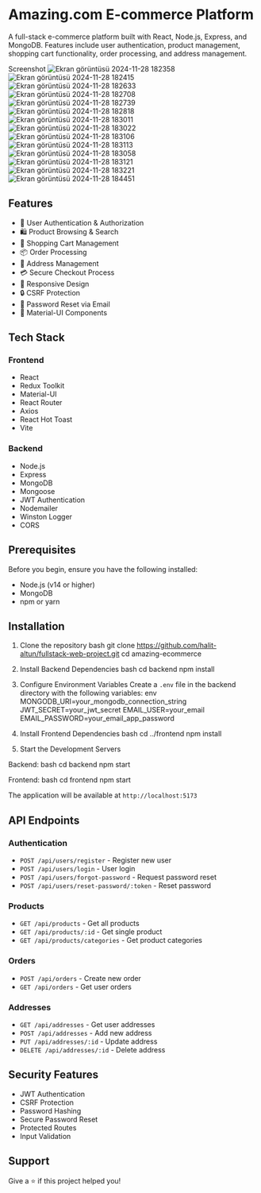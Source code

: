 # Amazing.com E-commerce Platform

A full-stack e-commerce platform built with React, Node.js, Express, and MongoDB. Features include user authentication, product management, shopping cart functionality, order processing, and address management.

Screenshot
![Ekran görüntüsü 2024-11-28 182358](https://github.com/user-attachments/assets/9d114ebe-ff23-467e-a180-4f8acf165465)
![Ekran görüntüsü 2024-11-28 182415](https://github.com/user-attachments/assets/275f615d-24f2-4871-ad2b-a126b11e2664)
![Ekran görüntüsü 2024-11-28 182633](https://github.com/user-attachments/assets/f573b66c-f65d-4081-90e8-e22702cf9a93)
![Ekran görüntüsü 2024-11-28 182708](https://github.com/user-attachments/assets/47e59ce8-afc5-4829-a808-fdd6459b7ccc)
![Ekran görüntüsü 2024-11-28 182739](https://github.com/user-attachments/assets/8e9af59c-2729-486a-a0c4-44651c4d9c85)
![Ekran görüntüsü 2024-11-28 182818](https://github.com/user-attachments/assets/f3ead0a1-04ea-4931-8a79-7278d2a88768)
![Ekran görüntüsü 2024-11-28 183011](https://github.com/user-attachments/assets/e27ff94a-19c6-4af1-a50a-96eb422bf82d)
![Ekran görüntüsü 2024-11-28 183022](https://github.com/user-attachments/assets/7e362c64-b6a7-4b60-a90a-6fdadfdcd482)
![Ekran görüntüsü 2024-11-28 183106](https://github.com/user-attachments/assets/221ec7d0-11d7-42c4-ad63-f790381e9287)
![Ekran görüntüsü 2024-11-28 183113](https://github.com/user-attachments/assets/ab3a70df-1373-4848-bafd-b7a4f20e5d8a)
![Ekran görüntüsü 2024-11-28 183058](https://github.com/user-attachments/assets/7474d3cc-031b-4395-8f61-b29aa347e863)
![Ekran görüntüsü 2024-11-28 183121](https://github.com/user-attachments/assets/a022ff32-af02-43f3-8075-a06e8d3e5f81)
![Ekran görüntüsü 2024-11-28 183221](https://github.com/user-attachments/assets/5b4a84a4-3610-4962-b23e-0d0ab61b810d)
![Ekran görüntüsü 2024-11-28 184451](https://github.com/user-attachments/assets/8c89691a-4dc4-4eee-918d-22647cffb17d)



## Features

- 🔐 User Authentication & Authorization
- 🛍️ Product Browsing & Search
- 🛒 Shopping Cart Management
- 📦 Order Processing
- 📍 Address Management
- 💳 Secure Checkout Process
- 📱 Responsive Design
- 🔒 CSRF Protection
- 📧 Password Reset via Email
- 🎨 Material-UI Components

## Tech Stack

### Frontend
- React
- Redux Toolkit
- Material-UI
- React Router
- Axios
- React Hot Toast
- Vite

### Backend
- Node.js
- Express
- MongoDB
- Mongoose
- JWT Authentication
- Nodemailer
- Winston Logger
- CORS

## Prerequisites

Before you begin, ensure you have the following installed:
- Node.js (v14 or higher)
- MongoDB
- npm or yarn

## Installation

1. Clone the repository
bash
git clone https://github.com/halit-altun/fullstack-web-project.git
cd amazing-ecommerce

2. Install Backend Dependencies
bash
cd backend
npm install

3. Configure Environment Variables
Create a `.env` file in the backend directory with the following variables:
env
MONGODB_URI=your_mongodb_connection_string
JWT_SECRET=your_jwt_secret
EMAIL_USER=your_email
EMAIL_PASSWORD=your_email_app_password

4. Install Frontend Dependencies
bash
cd ../frontend
npm install


5. Start the Development Servers

Backend:
bash
cd backend
npm start

Frontend:
bash
cd frontend
npm start

The application will be available at `http://localhost:5173`

## API Endpoints

### Authentication
- `POST /api/users/register` - Register new user
- `POST /api/users/login` - User login
- `POST /api/users/forgot-password` - Request password reset
- `POST /api/users/reset-password/:token` - Reset password

### Products
- `GET /api/products` - Get all products
- `GET /api/products/:id` - Get single product
- `GET /api/products/categories` - Get product categories

### Orders
- `POST /api/orders` - Create new order
- `GET /api/orders` - Get user orders

### Addresses
- `GET /api/addresses` - Get user addresses
- `POST /api/addresses` - Add new address
- `PUT /api/addresses/:id` - Update address
- `DELETE /api/addresses/:id` - Delete address

## Security Features

- JWT Authentication
- CSRF Protection
- Password Hashing
- Secure Password Reset
- Protected Routes
- Input Validation

  
## Support

Give a ⭐️ if this project helped you!
